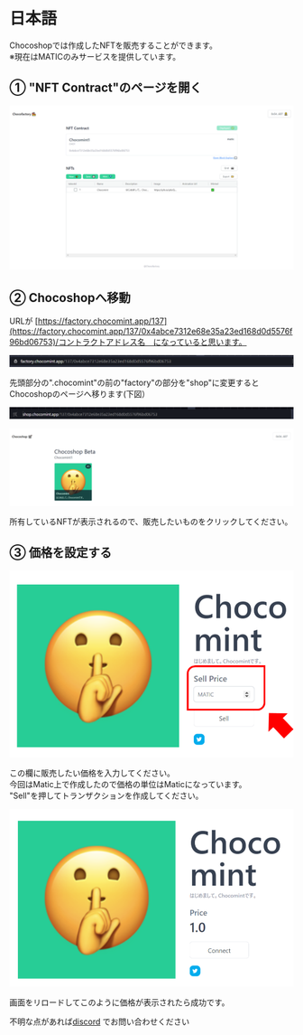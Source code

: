 # 日本語

Chocoshopでは作成したNFTを販売することができます。  
※現在はMATICのみサービスを提供しています。

## ① "NFT Contract"のページを開く

![](../../../.gitbook/assets/image%20%287%29%20%281%29.png)

## ② Chocoshopへ移動

URLが [https://factory.chocomint.app/137](https://factory.chocomint.app/137/0x4abce7312e68e35a23ed168d0d5576f96bd06753)/コントラクトアドレス名　になっていると思います。

![](../../../.gitbook/assets/image%20%282%29.png)

先頭部分の".chocomint"の前の"factory"の部分を"shop"に変更するとChocoshopのページへ移ります\(下図）

![](../../../.gitbook/assets/image%20%2838%29.png)

![](../../../.gitbook/assets/image%20%2819%29%20%281%29.png)

所有しているNFTが表示されるので、販売したいものをクリックしてください。

## ③ 価格を設定する

![](../../../.gitbook/assets/image%20%286%29%20%282%29.png)

この欄に販売したい価格を入力してください。  
今回はMatic上で作成したので価格の単位はMaticになっています。  
"Sell"を押してトランザクションを作成してください。

![](../../../.gitbook/assets/image%20%2817%29.png)

画面をリロードしてこのように価格が表示されたら成功です。

不明な点があれば[discord](https://discord.gg/EaCUBgAu) でお問い合わせください

